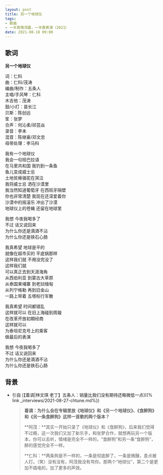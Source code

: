 ```yaml
---
layout: post
title: 另一个地球仪
tags: 
- 歌曲
- 一半真情流露，一半靠表演（2021）
date: 2021-08-18 09:00
---
```


## 歌词

**另一个地球仪**

词：仁科  
曲：仁科/茂涛  
编曲/制作：五条人  
主唱/手风琴：仁科  
木吉他：茂涛  
鼓/小打：苗长江  
贝斯：陈创远  
笙：张梦  
合声：何沁柔/祁芸焱  
录音：李未  
混音：陈继豪/邓文忠  
母带处理：李马科

我有一个地球仪  
我会一句班巴拉语  
在马里共和国 我钓到一条鱼  
鱼儿变成威士忌  
土地贫瘠骆驼在哭泣  
我将威士忌 洒在沙漠里  
我当然知道葡萄牙 在西班牙隔壁  
你也非常清楚 我现在还深爱着你  
沙漠中的摇滚乐 冲出了沙漠  
地球仪上的苍蝇 还留在地球里

我想 今夜我喝多了  
不过 话又说回来  
为什么你还是滴酒不沾  
为什么你还是铁石心肠

我真希望 地球是平的  
就像在超市买的 平底锅那样  
这样我们就 不用没完没了  
这样我们就  
可以真正去到天涯海角  
从西伯利亚 到蒙古大草原  
从泰国柬埔寨 到老挝缅甸  
从列宁格勒 再到旧金山  
一路上带着 五塔标行军散

我真希望 时间都错乱  
这样就可以 在旧上海碰到周璇  
在改革开放初期经商  
这样就可以  
为泰坦尼克号上的乘客  
做最后的表演

我想 今夜我喝多了  
不过 话又说回来  
为什么你还是滴酒不沾  
为什么你还是铁石心肠

## 背景

* 引自 [【着调\|林文琪 老丁】五条人：销量比我们没有期待还略微低一点]({% link _interviews/2021-08-27-chtune.md%})
  
  > **着调：为什么会在专辑里放《地球仪》和《另一个地球仪》、《食醉狗》和《另一条食醉狗》这样一首歌的两个版本？**
  > 
  > **阿茂：**其实一开始只录了《地球仪》和《食醉狗》，后来我们觉得不过瘾，这一次我们又加了新乐手，和张梦合作，就想再玩另一个版本，你可以去听，情绪是完全不一样的，“食醉狗”和另一条“食醉狗”，醉的感觉完全不一样。
  > 
  > **仁科：**两条狗是不一样的，一条是彻底醉了，一条是微醺，差点被人打。（笑）没有没有，阿茂我没有骂你。那两个“地球仪”，第二个是更加不插电的，加了更多的声效。